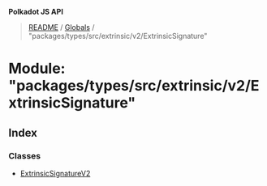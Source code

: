 **Polkadot JS API**

> [README](../README.md) / [Globals](../globals.md) / "packages/types/src/extrinsic/v2/ExtrinsicSignature"

# Module: "packages/types/src/extrinsic/v2/ExtrinsicSignature"

## Index

### Classes

* [ExtrinsicSignatureV2](../classes/_packages_types_src_extrinsic_v2_extrinsicsignature_.extrinsicsignaturev2.md)
